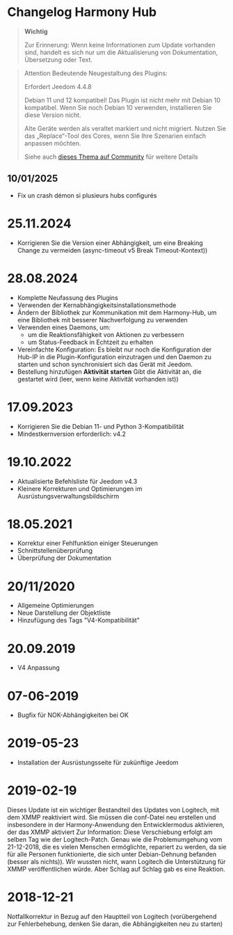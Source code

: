 # Changelog Harmony Hub

>**Wichtig**
>
>Zur Erinnerung: Wenn keine Informationen zum Update vorhanden sind, handelt es sich nur um die Aktualisierung von Dokumentation, Übersetzung oder Text.

> Attention
> Bedeutende Neugestaltung des Plugins: 
>
> Erfordert Jeedom 4.4.8
>
> Debian 11 und 12 kompatibel! Das Plugin ist nicht mehr mit Debian 10 kompatibel. Wenn Sie noch Debian 10 verwenden, installieren Sie diese Version nicht.
>
> Alte Geräte werden als veraltet markiert und nicht migriert. Nutzen Sie das „Replace“-Tool des Cores, wenn Sie Ihre Szenarien einfach anpassen möchten.
>
> Siehe auch [dieses Thema auf Community](https://community.jeedom.com/t/importante-mise-a-jour-pour-debian-11-et-debian-12/129908) für weitere Details

## 10/01/2025

- Fix un crash démon si plusieurs hubs configurés

# 25.11.2024

- Korrigieren Sie die Version einer Abhängigkeit, um eine Breaking Change zu vermeiden (async-timeout v5 Break Timeout-Kontext))

# 28.08.2024

- Komplette Neufassung des Plugins
- Verwenden der Kernabhängigkeitsinstallationsmethode
- Ändern der Bibliothek zur Kommunikation mit dem Harmony-Hub, um eine Bibliothek mit besserer Nachverfolgung zu verwenden
- Verwenden eines Daemons, um:
  - um die Reaktionsfähigkeit von Aktionen zu verbessern
  - um Status-Feedback in Echtzeit zu erhalten
- Vereinfachte Konfiguration: Es bleibt nur noch die Konfiguration der Hub-IP in die Plugin-Konfiguration einzutragen und den Daemon zu starten und schon synchronisiert sich das Gerät mit Jeedom.
- Bestellung hinzufügen **Aktivität starten** Gibt die Aktivität an, die gestartet wird (leer, wenn keine Aktivität vorhanden ist))

# 17.09.2023

- Korrigieren Sie die Debian 11- und Python 3-Kompatibilität
- Mindestkernversion erforderlich: v4.2

# 19.10.2022

- Aktualisierte Befehlsliste für Jeedom v4.3
- Kleinere Korrekturen und Optimierungen im Ausrüstungsverwaltungsbildschirm

# 18.05.2021

- Korrektur einer Fehlfunktion einiger Steuerungen
- Schnittstellenüberprüfung
- Überprüfung der Dokumentation

# 20/11/2020

- Allgemeine Optimierungen
- Neue Darstellung der Objektliste
- Hinzufügung des Tags "V4-Kompatibilität"

# 20.09.2019

- V4 Anpassung

# 07-06-2019

- Bugfix für NOK-Abhängigkeiten bei OK

# 2019-05-23

- Installation der Ausrüstungsseite für zukünftige Jeedom

# 2019-02-19

Dieses Update ist ein wichtiger Bestandteil des Updates von Logitech, mit dem XMMP reaktiviert wird. Sie müssen die conf-Datei neu erstellen und insbesondere in der Harmony-Anwendung den Entwicklermodus aktivieren, der das XMMP aktiviert
Zur Information: Diese Verschiebung erfolgt am selben Tag wie der Logitech-Patch. Genau wie die Problemumgehung vom 21-12-2018, die es vielen Menschen ermöglichte, repariert zu werden, da sie für alle Personen funktionierte, die sich unter Debian-Dehnung befanden (besser als nichts)). Wir wussten nicht, wann Logitech die Unterstützung für XMMP veröffentlichen würde. Aber Schlag auf Schlag gab es eine Reaktion.

# 2018-12-21

Notfallkorrektur in Bezug auf den Hauptteil von Logitech (vorübergehend zur Fehlerbehebung, denken Sie daran, die Abhängigkeiten neu zu starten)
